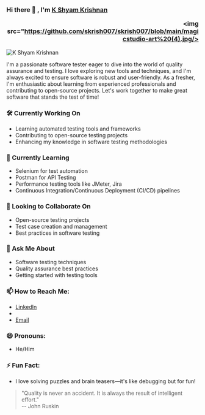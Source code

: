 ### Hi there 👋 , I'm [K Shyam Krishnan](https://www.github.com/skrish007) <p align="right"> <img src="https://github.com/skrish007/skrish007/blob/main/magicstudio-art%20(4).jpg/></p></p>

![K Shyam Krishnan](https://github.com/skrish007)

I'm a passionate software tester eager to dive into the world of quality assurance and testing. I love exploring new tools and techniques, and I'm always excited to ensure software is robust and user-friendly. As a fresher, I'm enthusiastic about learning from experienced professionals and contributing to open-source projects. Let's work together to make great software that stands the test of time!

### 🛠️ Currently Working On
- Learning automated testing tools and frameworks
- Contributing to open-source testing projects
- Enhancing my knowledge in software testing methodologies

### 🌱 Currently Learning
- Selenium for test automation
- Postman for API Testing
- Performance testing tools like JMeter, Jira
- Continuous Integration/Continuous Deployment (CI/CD) pipelines

### 🤝 Looking to Collaborate On
- Open-source testing projects
- Test case creation and management
- Best practices in software testing

### 💬 Ask Me About
- Software testing techniques
- Quality assurance best practices
- Getting started with testing tools

### 📫 How to Reach Me:
- [LinkedIn](https://www.linkedin.com/in/skrish007/)
- 
- [Email](mailto:s4shyam007@gmail.com)

### 😄 Pronouns:
- He/Him

### ⚡ Fun Fact:
- I love solving puzzles and brain teasers—it's like debugging but for fun!



> "Quality is never an accident. It is always the result of intelligent effort."  
> -- John Ruskin

<br/>


